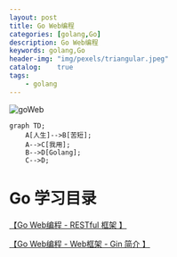 ```yaml
---
layout: post
title: Go Web编程
categories: [golang,Go]
description: Go Web编程
keywords: golang,Go
header-img: "img/pexels/triangular.jpeg"
catalog:    true
tags:
    - golang
---
```


![goWeb][1]

```mermaid
graph TD;
    A[人生]-->B[苦短];
    A-->C[我用];
    B-->D[Golang];
    C-->D;
```

# Go 学习目录

[ 【Go Web编程 - RESTful 框架 】](https://jicki.me/golang/go/2000/01/01/golang-web-note-0 "Go RESTful框架")

[ 【Go Web编程 - Web框架 - Gin 简介 】](https://jicki.me/golang/go/2000/01/01/golang-web-note-1 "Go Web框架- Gin")


  [1]: http://jicki.me/img/posts/golang/goweb.png
